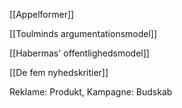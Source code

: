 [[Appelformer]]

[[Toulminds argumentationsmodel]]

[[Habermas' offentlighedsmodel]]

[[De fem nyhedskritier]]


Reklame: Produkt, Kampagne: Budskab